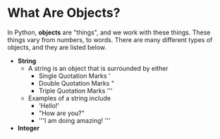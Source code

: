 # What Are Objects?

In Python, **objects** are "things", and we work with these things. These things vary from numbers, to words. There are many different types of objects, and they are listed below.

* **String**
  * A string is an object that is surrounded by either 
    * Single Quotation Marks '
    * Double Quotation Marks "
    * Triple Quotation Marks '''
  * Examples of a string include
    * 'Hello!'
    * "How are you?"
    * '''I am doing amazing! '''
* **Integer**

